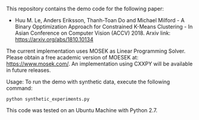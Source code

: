 This repository contains the demo code for the following paper:

* Huu M. Le, Anders Eriksson, Thanh-Toan Do and Michael Milford - A Binary Opptimization Approach for Constrained K-Means Clustering - In Asian Conference on Computer Vision (ACCV) 2018. Arxiv link: https://arxiv.org/abs/1810.10134

The current implementation uses MOSEK as Linear Programming Solver. Please obtain a free academic version of MOESEK at: https://www.mosek.com/. An implementation using CXXPY will be available in future releases.


Usage: 
To run the demo with synthetic data, execute the following command: 

`python synthetic_experiments.py`

This code was tested on an Ubuntu Machine with Python 2.7. 




